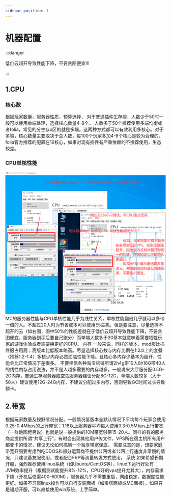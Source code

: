 ```yaml
---
sidebar_position: 1
---
```


# 机器配置

:::danger

低价云超开导致性能下降，不要贪图便宜!!!

:::

## 1.CPU
### 核心数
根据玩家数量，服务器性质，预算选择，
对于普通插件生存服，人数少于50时一般可以使用单端处理，选择核心数量4-8个。
人数多于50个推荐使用多端均衡或者folia，常见的分生存x区的就是多端。这两种方式都可以有效利用多核心。对于多端，核心数量主要取决于总人数，每100个玩家多加4-8个核心是较为合理的。folia官方推荐的配置在16核心，如果对现有插件有严重依赖的不推荐使用，生态较差。

### CPU单核性能
![](_images/cpu.jpg)
MC的服务器性能与CPU单核性能几乎为线性关系，单核性能翻倍几乎就可以多带一倍的人。不超过20人时为节省成本可以使用E5主机，但是要注意，尽量选择不超开的云（如右图，图中50%的性能差就在于低价云超开导致性能下降，不要贪图便宜，服务器到手后要自己跑分）而单端人数多于20基本就意味着需要牺牲玩家的游戏体验或者需要换更好的CPU。
内存
一般来说，同样的版本，mod服比插件服占用高；高版本比低版本略高。尽量选择核心数与内存比例在1:2以上的套餐（推荐1:2-1:4）多核少内存必然面临性能下降。且核心多内存少基本为超开，性能会比正常情况下差很多。
不要相信各种淘宝店铺所谓2h4g带10人8h16G带40人的线性内存占用说法，并不是人越多需要的内存越多，一般说来大厅服分配0.5G-2G内存，普通生存服务器或空岛服务器建议分配8G-12G，单端人数较多（大于50人）建议使用12G-24G内存，不建议分配过多内存，否则导致GC时间过长导致顿卡。

## 2.带宽
根据玩家数量及视野情况分配。一般情况低版本全默认情况下平均每个玩家会使用0.25-0.4Mbps的上行带宽；1.18以上服务器平均每人使用0.3-0.5Mbps上行带宽（一群跑图佬另说）也就是说一般提供的10M带宽够带15-20人。同样的有的服务商会提供所谓“共享上行”，有时会出现其他用户传文件，VPS所在宿主机所有用户都变卡的情况，建议无论如何搞到一个独享带宽保底。
需要注意的是，想要家庭带宽开服要考虑到吃DDOS和部分运营商不提供公网或者公网上行速度非常慢的情况，只建议基友服使用，或者配合FRP等流量转发方式使用。
系统
如果希望长期开服，强烈推荐使用linux系统（如Ubuntu/CentOS等），linux下运行好处有：JVM效率提升（根据测试能提升8%-12%，CPU好的vps提升尤其大），内存需求下降（开机后仅需400-600M），服务器几乎不需要重启，网络稳定，数据库性能更好。如果不习惯linux操作可以自行安装面板（如宝塔面板或MC面板），如果只是短期开服，可以直接使用win系统，上手简单。
